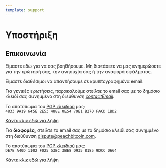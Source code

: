 ```yaml
---
template: support
---
```


<!--[intro]-->

# Υποστήριξη

<!--[contact]-->

## Επικοινωνία

Είμαστε εδώ για να σας βοηθήσουμε. Μη διστάσετε να μας ενημερώσετε για την ερώτησή σας, την ανησυχία σας ή την αναφορά σφάλματος.

Είμαστε διαθέσιμοι να απαντήσουμε σε κρυπτογραφημένα email.

Για γενικές ερωτήσεις, παρακαλούμε στείλτε το email σας με το δημόσιο κλειδί σας συνημμένο στη διεύθυνση [$contactEmail$](mailto:$contactEmail$).

Το αποτύπωμα του [PGP κλειδιού](https://keys.openpgp.org/search?q=48339A19645E2E53488E0E5479E1B270FACD1BD2) μας:<br>
`4833 9A19 645E 2E53 488E 0E54 79E1 B270 FACD 1BD2`

[Κάντε κλικ εδώ για λήψη](https://keys.openpgp.org/vks/v1/by-fingerprint/48339A19645E2E53488E0E5479E1B270FACD1BD2)

Για **διαφορές**, στείλτε το email σας με το δημόσιο κλειδί σας συνημμένο στη διεύθυνση [dispute@peachbitcoin.com](mailto:dispute@peachbitcoin.com).

Το αποτύπωμα του [PGP κλειδιού](https://keys.openpgp.org/search?q=DE7EA40D1102F02553BC3BE8D93581859DCCD664) μας:<br>
`DE7E A40D 1102 F025 53BC 3BE8 D935 8185 9DCC D664`

[Κάντε κλικ εδώ για λήψη](https://keys.openpgp.org/vks/v1/by-fingerprint/DE7EA40D1102F02553BC3BE8D93581859DCCD664)
